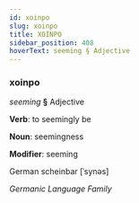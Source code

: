 ```yaml
---
id: xoinpo
slug: xoinpo
title: XOİNPO
sidebar_position: 408
hoverText: seeming § Adjective
---
```


### xoinpo

*seeming* **§** Adjective

**Verb**: to seemingly be

**Noun**: seemingness

**Modifier**: seeming

German scheinbar [ˈsynəs]

*Germanic Language Family*